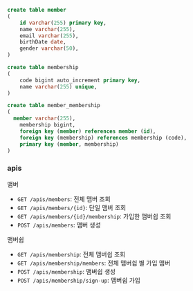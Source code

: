 ```sql
create table member
(
    id varchar(255) primary key,
    name varchar(255),
    email varchar(255),
    birthDate date,
    gender varchar(50),
)

create table membership
(
    code bigint auto_increment primary key,
    name varchar(255) unique,
)

create table member_membership
(
  member varchar(255),
    membership bigint,
    foreign key (member) references member (id),
    foreign key (membership) references membership (code),
    primary key (member, membership)
)
```

### apis
맴버
- `GET /apis/members`: 전체 맴버 조회
- `GET /apis/members/{id}`: 단일 맴버 조회
- `GET /apis/members/{id}/membership`: 가입한 맴버쉽 조회
- `POST /apis/members`: 맴버 생성

맴버쉽
- `GET /apis/membership`: 전체 맴버쉽 조회
- `GET /apis/membership/members`: 전체 맴버쉽 별 가입 맴버
- `POST /apis/membership`: 맴버쉽 생성
- `POST /apis/membership/sign-up`: 맴버쉽 가입